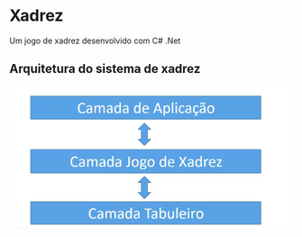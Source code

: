 # Xadrez
Um jogo de xadrez desenvolvido com C# .Net

## Arquitetura do sistema de xadrez
![](https://github.com/DiegoLins10/Xadrez/blob/master/Arqitetra%20do%20sistema%20de%20xadrez.png)

